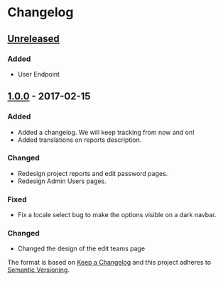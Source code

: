 # Changelog

## [Unreleased]
### Added
- User Endpoint

## [1.0.0] - 2017-02-15
### Added
- Added a changelog. We will keep tracking from now and on!
- Added translations on reports description. 

### Changed
- Redesign project reports and edit password pages.
- Redesign Admin Users pages.

### Fixed 
- Fix a locale select bug to make the options visible on a dark navbar.

### Changed
- Changed the design of the edit teams page

The format is based on [Keep a Changelog](http://keepachangelog.com)
and this project adheres to [Semantic Versioning](http://semver.org).

[Unreleased]: https://github.com/Codeminer42/cm42-central/compare/v1.0.0...HEAD
[1.0.0]: https://github.com/Codeminer42/cm42-central/tree/v1.0.0
 
